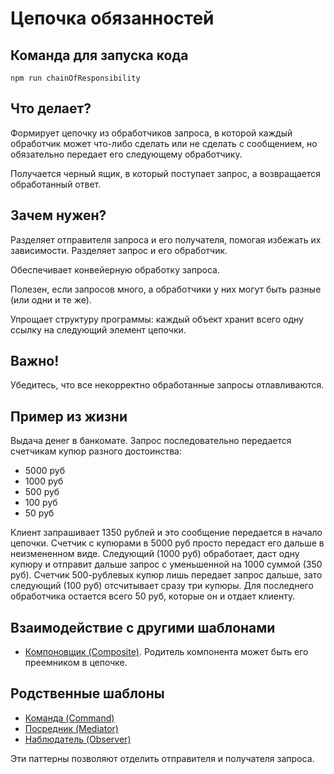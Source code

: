 # Цепочка обязанностей

## Команда для запуска кода

```
npm run chainOfResponsibility
```

## Что делает?

Формирует цепочку из обработчиков запроса, в которой каждый обработчик может что-либо сделать или не сделать с сообщением, но обязательно передает его следующему обработчику.

Получается черный ящик, в который поступает запрос, а возвращается обработанный ответ.

## Зачем нужен?

Разделяет отправителя запроса и его получателя, помогая избежать их зависимости. Разделяет запрос и его обработчик.

Обеспечивает конвейерную обработку запроса.

Полезен, если запросов много, а обработчики у них могут быть разные (или одни и те же).

Упрощает структуру программы: каждый объект хранит всего одну ссылку на следующий элемент цепочки.

## Важно!

Убедитесь, что все некорректно обработанные запросы отлавливаются.

## Пример из жизни

Выдача денег в банкомате. Запрос последовательно передается счетчикам купюр разного достоинства:

* 5000 руб
* 1000 руб
* 500 руб
* 100 руб
* 50 руб

Клиент запрашивает 1350 рублей и это сообщение передается в начало цепочки. Счетчик с купюрами в 5000 руб просто передаст его дальше в неизмененном виде. Следующий (1000 руб) обработает, даст одну купюру и отправит дальше запрос с уменьшенной на 1000 суммой (350 руб). Счетчик 500-рублевых купюр лишь передает запрос дальше, зато следующий (100 руб) отсчитывает сразу три купюры. Для последнего обработчика остается всего 50 руб, которые он и отдает клиенту.

## Взаимодействие с другими шаблонами

* [Компоновщик (Composite)](../../structural/composite). Родитель компонента может быть его преемником в цепочке.

## Родственные шаблоны

* [Команда (Command)](../command) 
* [Посредник (Mediator)](../mediator)
* [Наблюдатель (Observer)](../observer)

Эти паттерны позволяют отделить отправителя и получателя запроса.
